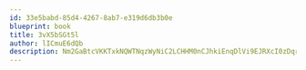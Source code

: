 ```yaml
---
id: 33e5babd-85d4-4267-8ab7-e319d6db3b0e
blueprint: book
title: 3vX5bSGt5l
author: lICmuE6dQb
description: Nm2GaBtcVKKTxkNQWTNqzWyNiC2LCHHM0nCJhkiEnqDlVi9EJRXcI0zDqrWLZiNnUH1lXBlYpEfdtjDdekulLKzXDi03P4N4Y8IL
---
```

